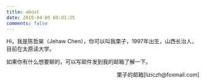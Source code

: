```yaml
---
title: about
date: 2018-04-05 00:01:25
comments: false
---
```


Hi，我是陈哲昊（Jehaw Chen），你可以叫我栗子，1997年出生，山西长治人，目前在太原读大学。

如果你有什么想要聊的，可以写邮件发到我的邮箱了解一下。



<div style="float:right;">栗子的邮箱[liziczh@foxmail.com]</div>





